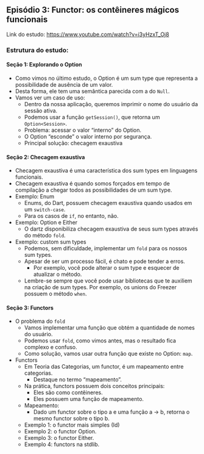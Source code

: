 ## Episódio 3: Functor: os contêineres mágicos funcionais

Link do estudo: https://www.youtube.com/watch?v=i3yHzxT_Oj8

### Estrutura do estudo:

#### Seção 1: Explorando o Option
* Como vimos no último estudo, o Option é um sum type que representa a possibilidade de ausência de um valor.
* Desta forma, ele tem uma semântica parecida com a do `Null`.
* Vamos ver um caso de uso:
    * Dentro da nossa aplicação, queremos imprimir o nome do usuário da sessão ativa.
    * Podemos usar a função `getSession()`, que retorna um `Option<Session>`.
    * Problema: acessar o valor “interno” do Option.
    * O Option “esconde” o valor interno por segurança.
    * Principal solução: checagem exaustiva

#### Seção 2: Checagem exaustiva
* Checagem exaustiva é uma característica dos sum types em linguagens funcionais.
* Checagem exaustiva é quando somos forçados em tempo de compilação a chegar todos as possibilidades de um sum type.
* Exemplo: Enum
    * Enums, do Dart, possuem checagem exaustiva quando usados em um `switch-case`.
    * Para os casos de `if`, no entanto, não.
* Exemplo: Option e Either
    * O dartz disponibiliza checagem exaustiva de seus sum types através do método `fold`.
* Exemplo: custom sum types
    * Podemos, sem dificuldade, implementar um `fold` para os nossos sum types.
    * Apesar de ser um processo fácil, é chato e pode tender a erros.
        * Por exemplo, você pode alterar o sum type e esquecer de atualizar o método.
    * Lembre-se sempre que você pode usar bibliotecas que te auxiliem na criação de sum types. Por exemplo, os unions do Freezer possuem o método `when`.

#### Seção 3: Functors
* O problema do `fold`
    * Vamos implementar uma função que obtém a quantidade de nomes do usuário.
    * Podemos usar `fold`, como vimos antes, mas o resultado fica complexo e confuso.
    * Como solução, vamos usar outra função que existe no Option: `map`.
* Functors
    * Em Teoria das Categorias, um functor, é um mapeamento entre categorias.
        * Destaque no termo “mapeamento”.
    * Na prática, functors possuem dois conceitos principais:
        * Eles são como contêineres.
        * Eles possuem uma função de mapeamento.
    * Mapeamento:
        * Dado um functor sobre o tipo a e uma função a → b, retorna o mesmo functor sobre o tipo b.
    * Exemplo 1: o functor mais simples (Id)
    * Exemplo 2: o functor Option.
    * Exemplo 3: o functor Either.
    * Exemplo 4: functors na stdlib.
